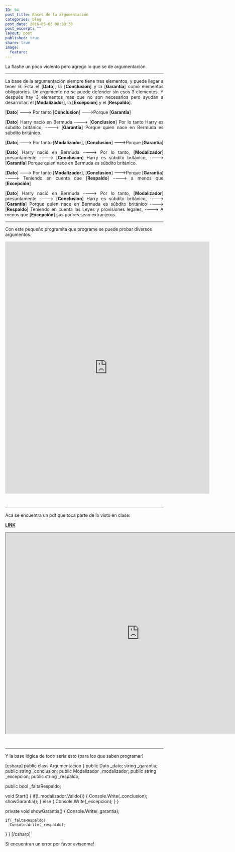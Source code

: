 ```yaml
---
ID: 94
post_title: Bases de la argumentación
categories: blog
post_date: 2016-05-03 00:38:30
post_excerpt: ""
layout: post
published: true
share: true
image:
  feature:
---
```

<p style="text-align: justify;">La flashe un poco violento pero agrego lo que se de argumentación.</p>


<hr />
<p style="text-align: justify;">La base de la argumentación siempre tiene tres elementos, y puede llegar a tener 6. Esta el [<strong>Dato</strong>], la [<strong>Conclusión</strong>] y la [<b>Garantía</b>] como elementos obligatorios. Un argumento no se puede defender sin esos 3 elementos. Y después hay 3 elementos mas que no son necesarios pero ayudan a desarrollar: el [<strong>Modalizador</strong>], la [<strong>Excepción</strong>] y el [<strong>Respaldo</strong>].</p>
<p style="text-align: justify;">[<strong>Dato</strong>] ---&gt; Por tanto [<strong>Conclusion</strong>] ---&gt;Porque [<strong>Garantía</strong>]</p>
<p style="text-align: justify;">[<strong>Dato</strong>] Harry nació en Bermuda ----&gt; [<strong>Conclusion</strong>] Por lo tanto Harry es súbdito británico, ----&gt; [<strong>Garantía</strong>] Porque quien nace en Bermuda es súbdito británico.</p>
<p style="text-align: justify;">[<strong>Dato</strong>] ---&gt; Por tanto [<strong>Modalizador</strong>], [<strong>Conclusion</strong>] ---&gt;Porque [<strong>Garantía</strong>]</p>
<p style="text-align: justify;">[<strong>Dato</strong>] Harry nació en Bermuda ----&gt; Por lo tanto, [<strong>Modalizador</strong>] presuntamente ----&gt; [<strong>Conclusion</strong>] Harry es súbdito británico, ----&gt; [<strong>Garantía</strong>] Porque quien nace en Bermuda es súbdito británico.</p>
<p style="text-align: justify;">[<strong>Dato</strong>] ---&gt; Por tanto [<strong>Modalizador</strong>], [<strong>Conclusion</strong>] ---&gt;Porque [<strong>Garantía</strong>] ----&gt; Teniendo en cuenta que [<strong>Respaldo</strong>] ----&gt; a menos que [<strong>Excepción</strong>]</p>
<p style="text-align: justify;">[<strong>Dato</strong>] Harry nació en Bermuda ----&gt; Por lo tanto, [<strong>Modalizador</strong>] presuntamente ----&gt; [<strong>Conclusion</strong>] Harry es súbdito británico, ----&gt; [<strong>Garantía</strong>] Porque quien nace en Bermuda es súbdito británico ----&gt; [<strong>Respaldo</strong>] Teniendo en cuenta las Leyes y provisiones legales, ----&gt; A menos que [<strong>Excepción</strong>] sus padres sean extranjeros.</p>


<hr />

Con este pequeño programita que programe se puede probar diversos argumentos.

<iframe title="Titulo" src="http://jbullrich.com.ar/escritura/extra/LyA.html" width="650" height="800" frameborder="0"></iframe>

&nbsp;

<hr />

Aca se encuentra un pdf que toca parte de lo visto en clase:

<strong><a href="https://drive.google.com/file/d/0Bze6rsoQ341zRzYzZWNqSGFVTUE/view?usp=sharing">LINK</a></strong>

<iframe src="https://drive.google.com/file/d/0Bze6rsoQ341zRzYzZWNqSGFVTUE/preview" width="850" height="638"></iframe>

&nbsp;

<hr />

Y la base lógica de todo seria esto (para los que saben programar)

[csharp]
public class Argumentacion
{
  public Dato _dato;
  string _garantia;
  public string _conclusion;
  public Modalizador _modalizador;
  public string _excepcion;
  public string _respaldo;
  
  public bool _faltaRespaldo;
  
  void Start()
  {
    if(!_modalizador.Valido())
    {
      Console.Write(_conclusion);
      showGarantia();
    } else 
    {
      Console.Write(_excepcion);
    }
  }
  
  private void showGarantia()
  {
    Console.Write(_garantia);
    
    if(_faltaRespaldo)
      Console.Write(_respaldo);
  }
}
[/csharp]

Si encuentran un error por favor avisenme!

&nbsp;